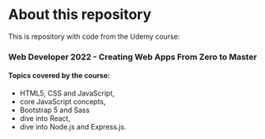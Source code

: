 # About this repository

This is repository with code from the Udemy course:

### Web Developer 2022 - Creating Web Apps From Zero to Master

#### Topics covered by the course:

- HTML5, CSS and JavaScript,
- core JavaScript concepts,
- Bootstrap 5 and Sass
- dive into React,
- dive into Node.js and Express.js.